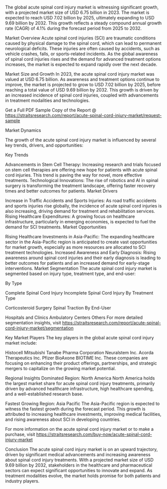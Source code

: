 The global acute spinal cord injury market is witnessing significant growth, with a projected market size of USD 6.75 billion in 2023. The market is expected to reach USD 7.02 billion by 2025, ultimately expanding to USD 9.69 billion by 2032. This growth reflects a steady compound annual growth rate (CAGR) of 4.1% during the forecast period from 2025 to 2032.

Market Overview
Acute spinal cord injuries (SCI) are traumatic conditions caused by physical damage to the spinal cord, which can lead to permanent neurological deficits. These injuries are often caused by accidents, such as vehicle crashes, falls, or sports-related incidents. As the global awareness of spinal cord injuries rises and the demand for advanced treatment options increases, the market is expected to expand rapidly over the next decade.

Market Size and Growth
In 2023, the acute spinal cord injury market was valued at USD 6.75 billion. As awareness and treatment options continue to improve, the market is projected to grow to USD 7.02 billion by 2025, before reaching a total value of USD 9.69 billion by 2032. This growth is driven by an increased incidence of spinal cord injuries, coupled with advancements in treatment modalities and technologies.

Get a Full PDF Sample Copy of the Report @ https://straitsresearch.com/report/acute-spinal-cord-injury-market/request-sample

Market Dynamics

The growth of the acute spinal cord injury market is influenced by several key trends, drivers, and opportunities:

Key Trends

Advancements in Stem Cell Therapy: Increasing research and trials focused on stem cell therapies are offering new hope for patients with acute spinal cord injuries. This trend is paving the way for novel, more effective treatments.
Technological Innovations: The rise of robotics and AI in spinal surgery is transforming the treatment landscape, offering faster recovery times and better outcomes for patients.
Market Drivers

Increase in Traffic Accidents and Sports Injuries: As road traffic accidents and sports injuries rise globally, the incidence of acute spinal cord injuries is also increasing, driving demand for treatment and rehabilitation services.
Rising Healthcare Expenditures: A growing focus on healthcare infrastructure, particularly in emerging economies, is expected to fuel the demand for SCI treatments.
Market Opportunities

Rising Healthcare Investments in Asia-Pacific: The expanding healthcare sector in the Asia-Pacific region is anticipated to create vast opportunities for market growth, especially as more resources are allocated to SCI treatment technologies.
Increased Awareness and Early Diagnosis: Rising awareness around spinal cord injuries and their early diagnosis is leading to better outcomes for patients and an increased demand for early-stage interventions.
Market Segmentation
The acute spinal cord injury market is segmented based on injury type, treatment type, and end-user:

By Type

Complete Spinal Cord Injury
Incomplete Spinal Cord Injury
By Treatment Type

Corticosteroid
Surgery
Spinal Traction
By End-User

Hospitals and Clinics
Ambulatory Centers
Others
For more detailed segmentation insights, visit https://straitsresearch.com/report/acute-spinal-cord-injury-market/segmentation

Key Market Players
The key players in the global acute spinal cord injury market include:

Histocell
Mitsubishi Tanabe Pharma Corporation
Neuralstem Inc.
Acorda Therapeutics Inc.
Pfizer
BioAxone
BIOTIME Inc.
These companies are focusing on enhancing their product offerings, partnerships, and strategic mergers to capitalize on the growing market potential.

Regional Insights
Dominated Region: North America
North America holds the largest market share for acute spinal cord injury treatments, primarily driven by advanced healthcare infrastructure, high healthcare spending, and a well-established research base.

Fastest Growing Region: Asia Pacific
The Asia-Pacific region is expected to witness the fastest growth during the forecast period. This growth is attributed to increasing healthcare investments, improving medical facilities, and rising awareness about SCI in developing countries.

For more information on the acute spinal cord injury market or to make a purchase, visit https://straitsresearch.com/buy-now/acute-spinal-cord-injury-market

Conclusion
The acute spinal cord injury market is on an upward trajectory, driven by significant medical advancements and increasing awareness about spinal cord injury treatments. With a projected market size of USD 9.69 billion by 2032, stakeholders in the healthcare and pharmaceutical sectors can expect significant opportunities to innovate and expand. As treatment modalities evolve, the market holds promise for both patients and industry players.
